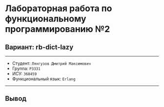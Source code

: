 # Лабораторная работа по функциональному программированию №2
## Вариант: rb-dict-lazy

---

* Студент: `Лянгузов Дмитрий Максимович`
* Группа: `P3331`
* ИСУ: `368459`
* Функциональный язык: `Erlang`

---


## Вывод

